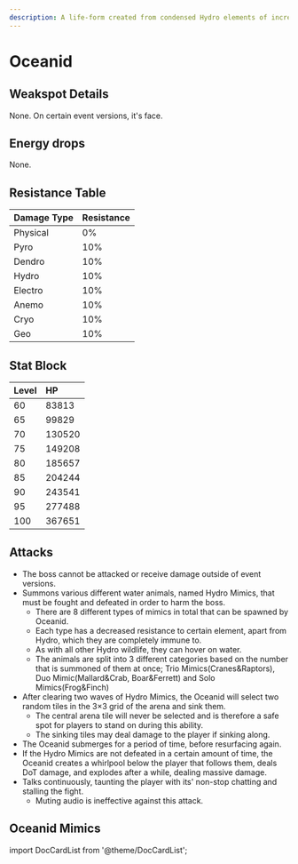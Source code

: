 ```yaml
---
description: A life-form created from condensed Hydro elements of incredible purity. Often attached to bodies of water.It is said that as water bodies become purer, the Hydro elements within grow more abundant, causing the Oceanids to grow more powerful. It is also said by some that Oceanids were once sea creatures from a home far away who carried the fragments of a long-dead god to the many corners of this world. Perhaps they did this so that the love their god held for this world could be spread through the waters to all the land...
---
```


# Oceanid

## Weakspot Details

None. On certain event versions, it's face.

## Energy drops

None.

## Resistance Table

| Damage Type | Resistance |
| :--- | :--- |
| Physical | 0% |
| Pyro | 10% |
| Dendro | 10% |
| Hydro | 10% |
| Electro | 10% |
| Anemo | 10% |
| Cryo | 10% |
| Geo | 10% |

## Stat Block

| Level | HP |
| :--- | :--- |
| 60 | 83813 |
| 65 | 99829 |
| 70 | 130520 |
| 75 | 149208 |
| 80 | 185657 |
| 85 | 204244 |
| 90 | 243541 |
| 95 | 277488 |
| 100 | 367651 |

## Attacks

* The boss cannot be attacked or receive damage outside of event versions.
* Summons various different water animals, named Hydro Mimics, that must be fought and defeated in order to harm the boss.
  * There are 8 different types of mimics in total that can be spawned by Oceanid. 
  * Each type has a decreased resistance to certain element, apart from Hydro, which they are completely immune to. 
  * As with all other Hydro wildlife, they can hover on water.
  * The animals are split into 3 different categories based on the number that is summoned of them at once; Trio Mimics(Cranes&Raptors), Duo Mimic(Mallard&Crab, Boar&Ferrett) and Solo Mimics(Frog&Finch)
* After clearing two waves of Hydro Mimics, the Oceanid will select two random tiles in the 3×3 grid of the arena and sink them. 
  * The central arena tile will never be selected and is therefore a safe spot for players to stand on during this ability.
  * The sinking tiles may deal damage to the player if sinking along.
* The Oceanid submerges for a period of time, before resurfacing again.
* If the Hydro Mimics are not defeated in a certain amount of time, the Oceanid creates a whirlpool below the player that follows them, deals DoT damage, and explodes after a while, dealing massive damage.
* Talks continuously, taunting the player with its' non-stop chatting and stalling the fight.
  * Muting audio is ineffective against this attack.

## Oceanid Mimics

import DocCardList from '@theme/DocCardList';

<DocCardList />
